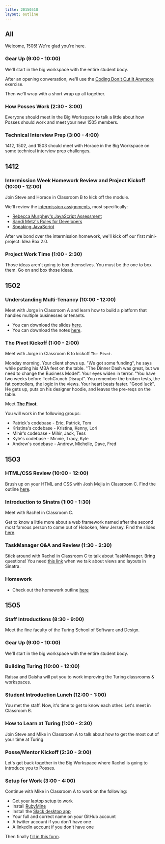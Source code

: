 ```yaml
---
title: 20150518
layout: outline
---
```


## All

Welcome, 1505! We're glad you're here.

### Gear Up (9:00 - 10:00)

We'll start in the big workspace with the entire student body.

After an opening conversation, we'll use the [Coding Don't Cut It Anymore](https://github.com/turingschool/gear-up/blob/master/coding_dont_cut_it_anymore.markdown) exercise.

Then we'll wrap with a short wrap up all together.

### How Posses Work (2:30 - 3:00)

Everyone should meet in the Big Workspace to talk a little about how Posses should work and meet your new 1505 members.

### Technical Interview Prep (3:00 - 4:00)

1412, 1502, and 1503 should meet with Horace in the Big Workspace on some technical interview prep challenges.

## 1412

### Intermission Week Homework Review and Project Kickoff (10:00 - 12:00)

Join Steve and Horace in Classroom B to kick off the module.

We'll review the [intermission assignments](https://github.com/turingschool/intermission-assignments/blob/master/prep-for-module-4.markdown), most specifically:

* [Rebecca Murphey's JavaScript Assessment](https://github.com/rmurphey/js-assessment)
* [Sandi Metz's Rules for Developers](http://robots.thoughtbot.com/sandi-metz-rules-for-developers)
* [Speaking JavaScript](http://speakingjs.com/es5/)

After we bond over the intermission homework, we'll kick off our first mini-project: Idea Box 2.0.

### Project Work Time (1:00 - 2:30)

Those ideas aren't going to box themselves. You must be the one to box them. Go on and box those ideas.

## 1502

### Understanding Multi-Tenancy (10:00 - 12:00)

Meet with Jorge in Classroom A and learn how to build a platform that handles multiple businesses or tenants.

* You can download the slides [here](https://www.dropbox.com/s/7so7sacihvoelfs/Turing%20-%20Understanding%20Multitenancy.key?dl=0).
* You can download the notes [here](https://www.dropbox.com/s/kpm2ddj6k08hzrk/Turing%20-%20Understanding%20Multitenancy%20%28Notes%29.pages?dl=0).

### The Pivot Kickoff (1:00 - 2:00)

Meet with Jorge in Classroom B to kickoff `The Pivot`.

Monday morning. Your client shows up. "We got some funding", he says while putting his MBA feet on the table. "The Dinner Dash was great, but we need to change the Business Model". Your eyes widen in terror. "You have two weeks before TechCrunch Disrupt". You remember the broken tests, the fat controllers, the logic in the views. Your heart beats faster. "Good luck". He gets up, puts on his designer hoodie, and leaves the pre-reqs on the table.

Meet [**The Pivot**](https://github.com/turingschool/lesson_plans/blob/master/ruby_03-professional_rails_applications/the_pivot.markdown).

You will work in the following groups:

* Patrick's codebase - Eric, Patrick, Tom
* Kristina's codebase - Kristina, Kenny, Lori
* Mihir's codebase - Mihir, Jack, Tess
* Kyle's codebase - Minnie, Tracy, Kyle
* Andrew's codebase - Andrew, Michelle, Dave, Fred

## 1503

### HTML/CSS Review (10:00 - 12:00)

Brush up on your HTML and CSS with Josh Mejia in Classroom C.
Find the outline [here](https://github.com/turingschool/lesson_plans/blob/master/ruby_02-web_applications_with_ruby/html_and_css_recap.markdown).

### Introduction to Sinatra (1:00 - 1:30)

Meet with Rachel in Classroom C.

Get to know a little more about a web framework named after the second most famous person to come out of Hoboken, New Jersey. Find the slides [here](https://www.dropbox.com/s/6kulbxu31w3bwml/intro_to_sinatra.key?dl=0).

### TaskManager Q&A and Review (1:30 - 2:30)

Stick around with Rachel in Classroom C to talk about TaskManager. Bring questions! You need [this link](https://github.com/turingschool/lesson_plans/blob/master/ruby_02-web_applications_with_ruby/html_css_task_manager.markdown) when we talk about views and layouts in Sinatra.

### Homework

* Check out the homework outline [here](https://github.com/turingschool/turing-homework/blob/master/module-2-homework.markdown)

## 1505

### Staff Introductions (8:30 - 9:00)

Meet the fine faculty of the Turing School of Software and Design.

### Gear Up (9:00 - 10:00)

We'll start in the big workspace with the entire student body.

### Building Turing (10:00 - 12:00)

Raissa and Daisha will put you to work improving the Turing classrooms & workspaces.

### Student Introduction Lunch (12:00 - 1:00)

You met the staff. Now, it's time to get to know each other. Let's meet in Classroom B.

### How to Learn at Turing (1:00 - 2:30)

Join Steve and Mike in Classroom A to talk about how to get the most out of your time at Turing.

### Posse/Mentor Kickoff (2:30 - 3:00)

Let's get back together in the Big Workspace where Rachel is going to introduce you to Posses.

### Setup for Work (3:00 - 4:00)

Continue with Mike in Classroom A to work on the following:

* [Get your laptop setup to work](http://tutorials.jumpstartlab.com/topics/environment/environment.html)
* Install [RubyMine](https://www.jetbrains.com/ruby/)
* Install the [Slack desktop app](https://itunes.apple.com/us/app/slack/id803453959?mt=12)
* Your full and correct name on your GitHub account
* A twitter account if you don't have one
* A linkedIn account if you don't have one

Then finally [fill in this form](https://docs.google.com/forms/d/1Wq42xeg82ewXHye92TdCfDHRQrK-jmpIWIKi9kgInNk/viewform?usp=send_form).

